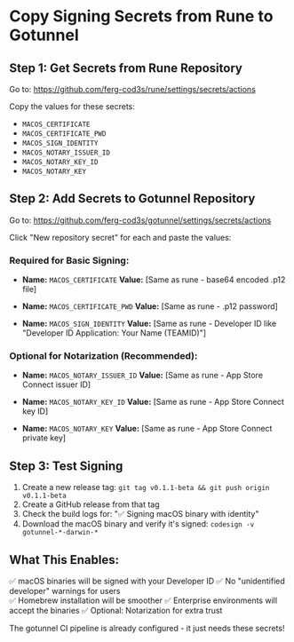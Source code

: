 # Copy Signing Secrets from Rune to Gotunnel

## Step 1: Get Secrets from Rune Repository
Go to: https://github.com/ferg-cod3s/rune/settings/secrets/actions

Copy the values for these secrets:
- `MACOS_CERTIFICATE`
- `MACOS_CERTIFICATE_PWD` 
- `MACOS_SIGN_IDENTITY`
- `MACOS_NOTARY_ISSUER_ID`
- `MACOS_NOTARY_KEY_ID`
- `MACOS_NOTARY_KEY`

## Step 2: Add Secrets to Gotunnel Repository
Go to: https://github.com/ferg-cod3s/gotunnel/settings/secrets/actions

Click "New repository secret" for each and paste the values:

### Required for Basic Signing:
- **Name:** `MACOS_CERTIFICATE`
  **Value:** [Same as rune - base64 encoded .p12 file]

- **Name:** `MACOS_CERTIFICATE_PWD` 
  **Value:** [Same as rune - .p12 password]

- **Name:** `MACOS_SIGN_IDENTITY`
  **Value:** [Same as rune - Developer ID like "Developer ID Application: Your Name (TEAMID)"]

### Optional for Notarization (Recommended):
- **Name:** `MACOS_NOTARY_ISSUER_ID`
  **Value:** [Same as rune - App Store Connect issuer ID]

- **Name:** `MACOS_NOTARY_KEY_ID`
  **Value:** [Same as rune - App Store Connect key ID]

- **Name:** `MACOS_NOTARY_KEY`
  **Value:** [Same as rune - App Store Connect private key]

## Step 3: Test Signing
1. Create a new release tag: `git tag v0.1.1-beta && git push origin v0.1.1-beta`
2. Create a GitHub release from that tag
3. Check the build logs for: "✅ Signing macOS binary with identity"
4. Download the macOS binary and verify it's signed: `codesign -v gotunnel-*-darwin-*`

## What This Enables:
✅ macOS binaries will be signed with your Developer ID
✅ No "unidentified developer" warnings for users  
✅ Homebrew installation will be smoother
✅ Enterprise environments will accept the binaries
✅ Optional: Notarization for extra trust

The gotunnel CI pipeline is already configured - it just needs these secrets!